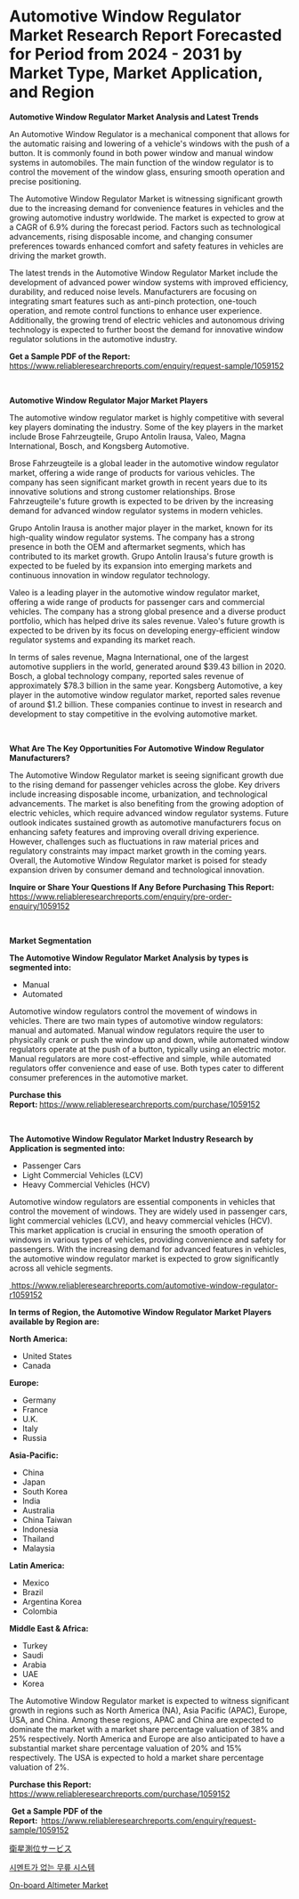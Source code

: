 <p><h1>Automotive Window Regulator Market Research Report Forecasted for Period from 2024 -  2031 by Market Type, Market Application, and Region</h1></p><p><strong>Automotive Window Regulator Market Analysis and Latest Trends</strong></p>
<p><p>An Automotive Window Regulator is a mechanical component that allows for the automatic raising and lowering of a vehicle's windows with the push of a button. It is commonly found in both power window and manual window systems in automobiles. The main function of the window regulator is to control the movement of the window glass, ensuring smooth operation and precise positioning.</p><p>The Automotive Window Regulator Market is witnessing significant growth due to the increasing demand for convenience features in vehicles and the growing automotive industry worldwide. The market is expected to grow at a CAGR of 6.9% during the forecast period. Factors such as technological advancements, rising disposable income, and changing consumer preferences towards enhanced comfort and safety features in vehicles are driving the market growth.</p><p>The latest trends in the Automotive Window Regulator Market include the development of advanced power window systems with improved efficiency, durability, and reduced noise levels. Manufacturers are focusing on integrating smart features such as anti-pinch protection, one-touch operation, and remote control functions to enhance user experience. Additionally, the growing trend of electric vehicles and autonomous driving technology is expected to further boost the demand for innovative window regulator solutions in the automotive industry.</p></p>
<p><strong>Get a Sample PDF of the Report:&nbsp;</strong> <a href="https://www.reliableresearchreports.com/enquiry/request-sample/1059152">https://www.reliableresearchreports.com/enquiry/request-sample/1059152</a></p>
<p>&nbsp;</p>
<p><strong>Automotive Window Regulator Major Market Players</strong></p>
<p><p>The automotive window regulator market is highly competitive with several key players dominating the industry. Some of the key players in the market include Brose Fahrzeugteile, Grupo Antolin Irausa, Valeo, Magna International, Bosch, and Kongsberg Automotive.</p><p>Brose Fahrzeugteile is a global leader in the automotive window regulator market, offering a wide range of products for various vehicles. The company has seen significant market growth in recent years due to its innovative solutions and strong customer relationships. Brose Fahrzeugteile's future growth is expected to be driven by the increasing demand for advanced window regulator systems in modern vehicles.</p><p>Grupo Antolin Irausa is another major player in the market, known for its high-quality window regulator systems. The company has a strong presence in both the OEM and aftermarket segments, which has contributed to its market growth. Grupo Antolin Irausa's future growth is expected to be fueled by its expansion into emerging markets and continuous innovation in window regulator technology.</p><p>Valeo is a leading player in the automotive window regulator market, offering a wide range of products for passenger cars and commercial vehicles. The company has a strong global presence and a diverse product portfolio, which has helped drive its sales revenue. Valeo's future growth is expected to be driven by its focus on developing energy-efficient window regulator systems and expanding its market reach.</p><p>In terms of sales revenue, Magna International, one of the largest automotive suppliers in the world, generated around $39.43 billion in 2020. Bosch, a global technology company, reported sales revenue of approximately $78.3 billion in the same year. Kongsberg Automotive, a key player in the automotive window regulator market, reported sales revenue of around $1.2 billion. These companies continue to invest in research and development to stay competitive in the evolving automotive market.</p></p>
<p>&nbsp;</p>
<p><strong>What Are The Key Opportunities For Automotive Window Regulator Manufacturers?</strong></p>
<p><p>The Automotive Window Regulator market is seeing significant growth due to the rising demand for passenger vehicles across the globe. Key drivers include increasing disposable income, urbanization, and technological advancements. The market is also benefiting from the growing adoption of electric vehicles, which require advanced window regulator systems. Future outlook indicates sustained growth as automotive manufacturers focus on enhancing safety features and improving overall driving experience. However, challenges such as fluctuations in raw material prices and regulatory constraints may impact market growth in the coming years. Overall, the Automotive Window Regulator market is poised for steady expansion driven by consumer demand and technological innovation.</p></p>
<p><strong>Inquire or Share Your Questions If Any Before Purchasing This Report:</strong> <a href="https://www.reliableresearchreports.com/enquiry/pre-order-enquiry/1059152">https://www.reliableresearchreports.com/enquiry/pre-order-enquiry/1059152</a></p>
<p>&nbsp;</p>
<p><strong>Market Segmentation</strong></p>
<p><strong>The Automotive Window Regulator Market Analysis by types is segmented into:</strong></p>
<p><ul><li>Manual</li><li>Automated</li></ul></p>
<p><p>Automotive window regulators control the movement of windows in vehicles. There are two main types of automotive window regulators: manual and automated. Manual window regulators require the user to physically crank or push the window up and down, while automated window regulators operate at the push of a button, typically using an electric motor. Manual regulators are more cost-effective and simple, while automated regulators offer convenience and ease of use. Both types cater to different consumer preferences in the automotive market.</p></p>
<p><strong>Purchase this Report:&nbsp;</strong><a href="https://www.reliableresearchreports.com/purchase/1059152">https://www.reliableresearchreports.com/purchase/1059152</a></p>
<p>&nbsp;</p>
<p><strong>The Automotive Window Regulator Market Industry Research by Application is segmented into:</strong></p>
<p><ul><li>Passenger Cars</li><li>Light Commercial Vehicles (LCV)</li><li>Heavy Commercial Vehicles (HCV)</li></ul></p>
<p><p>Automotive window regulators are essential components in vehicles that control the movement of windows. They are widely used in passenger cars, light commercial vehicles (LCV), and heavy commercial vehicles (HCV). This market application is crucial in ensuring the smooth operation of windows in various types of vehicles, providing convenience and safety for passengers. With the increasing demand for advanced features in vehicles, the automotive window regulator market is expected to grow significantly across all vehicle segments.</p></p>
<p><a href="https://www.reliableresearchreports.com/automotive-window-regulator-r1059152">&nbsp;https://www.reliableresearchreports.com/automotive-window-regulator-r1059152</a></p>
<p><strong>In terms of Region, the Automotive Window Regulator Market Players available by Region are:</strong></p>
<p>
    <p> <strong> North America: </strong>
        <ul>
            <li>United States</li>
            <li>Canada</li>
        </ul>
        </p> 
    <p> <strong> Europe: </strong>
        <ul>
            <li>Germany</li>
            <li>France</li>
            <li>U.K.</li>
            <li>Italy</li>
            <li>Russia</li>
        </ul>
        </p> 
    <p> <strong> Asia-Pacific: </strong>
        <ul>
            <li>China</li>
            <li>Japan</li>
            <li>South Korea</li>
            <li>India</li>
            <li>Australia</li>
            <li>China Taiwan</li>
            <li>Indonesia</li>
            <li>Thailand</li>
            <li>Malaysia</li>
        </ul>
        </p> 
    <p> <strong> Latin America: </strong>
        <ul>
            <li>Mexico</li>
            <li>Brazil</li>
            <li>Argentina Korea</li>
            <li>Colombia</li>
        </ul>
        </p> 
    <p> <strong> Middle East & Africa: </strong>
        <ul>
            <li>Turkey</li>
            <li>Saudi</li>
            <li>Arabia</li>
            <li>UAE</li>
            <li>Korea</li>
        </ul>
    </p>
    </p>
<p><p>The Automotive Window Regulator market is expected to witness significant growth in regions such as North America (NA), Asia Pacific (APAC), Europe, USA, and China. Among these regions, APAC and China are expected to dominate the market with a market share percentage valuation of 38% and 25% respectively. North America and Europe are also anticipated to have a substantial market share percentage valuation of 20% and 15% respectively. The USA is expected to hold a market share percentage valuation of 2%.</p></p>
<p><strong>Purchase this Report: </strong><a href="https://www.reliableresearchreports.com/purchase/1059152">https://www.reliableresearchreports.com/purchase/1059152</a></p>
<p>&nbsp;<strong>Get a Sample PDF of the Report:&nbsp;&nbsp;</strong><a href="https://www.reliableresearchreports.com/enquiry/request-sample/1059152">https://www.reliableresearchreports.com/enquiry/request-sample/1059152</a></p>
<p><strong></strong></p>
<p><p><a href="https://medium.com/@estasprer20231/%E8%A1%9B%E6%98%9F%E6%B8%AC%E4%BD%8D%E3%82%B5%E3%83%BC%E3%83%93%E3%82%B9%E5%B8%82%E5%A0%B4%E8%AA%BF%E6%9F%BB%E3%83%AC%E3%83%9D%E3%83%BC%E3%83%88%E3%81%AB%E3%81%AF-2024%E5%B9%B4%E3%81%8B%E3%82%892031%E5%B9%B4%E3%81%BE%E3%81%A7%E3%81%AE-%E3%81%AEcagr%E4%BA%88%E6%B8%AC%E3%81%AB%E3%82%88%E3%82%8B%E5%B8%82%E5%A0%B4%E8%A6%8F%E6%A8%A1-%E3%82%B7%E3%82%A7%E3%82%A2-%E6%88%90%E9%95%B7%E7%8E%87%E3%81%AE%E5%88%86%E6%9E%90%E3%81%8C%E5%90%AB%E3%81%BE%E3%82%8C%E3%81%A6%E3%81%84%E3%81%BE%E3%81%99-14e20b3ad2d3">衛星測位サービス</a></p><p><a href="https://github.com/ROBERTS65DAVID/Market-Research-Report-List-1/blob/main/2337344113822.md">시멘트가 없는 무릎 시스템</a></p><p><a href="https://github.com/jahid123ahm/Market-Research-Report-List-1/blob/main/on-board-altimeter-market.md">On-board Altimeter Market</a></p></p>